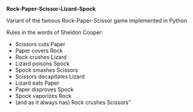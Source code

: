 **Rock-Paper-Scissor-Lizard-Spock**

Variant of the famous Rock-Paper-Scissor game implemented in Python

Rules in the words of Sheldon Cooper:
* Scissors cuts Paper
* Paper covers Rock
* Rock crushes Lizard
* Lizard poisons Spock
* Spock smashes Scissors
* Scissors decapitates Lizard
* Lizard eats Paper
* Paper disproves Spock
* Spock vaporizes Rock
* (and as it always has) Rock crushes Scissors"
